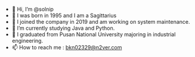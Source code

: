 - 👋 Hi, I’m @solnip
- 🧐 I was born in 1995 and I am a Sagittarius
- 👀 I joined the company in 2019 and am working on system maintenance.
- 🌱 I’m currently studying Java and Python.
- 💞️ I graduated from Pusan National University majoring in industrial engineering.
- 📫 How to reach me : bkn02329@n2ver.com

<!---
solnip/solnip is a ✨ special ✨ repository because its `README.md` (this file) appears on your GitHub profile.
You can click the Preview link to take a look at your changes.
--->
